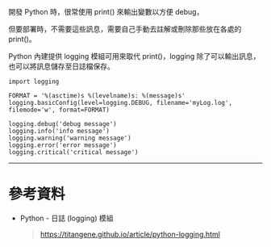 開發 Python 時，很常使用 print() 來輸出變數以方便 debug，

但要部署時，不需要這些訊息，需要自己手動去註解或刪除那些放在各處的 print()。

Python 內建提供 logging 模組可用來取代 print()，logging 除了可以輸出訊息，也可以將訊息儲存至日誌檔保存。

    import logging

    FORMAT = '%(asctime)s %(levelname)s: %(message)s'
    logging.basicConfig(level=logging.DEBUG, filename='myLog.log', filemode='w', format=FORMAT)

    logging.debug('debug message')
    logging.info('info message')
    logging.warning('warning message')
    logging.error('error message')
    logging.critical('critical message')

***

# 參考資料
* Python - 日誌 (logging) 模組
  > https://titangene.github.io/article/python-logging.html
